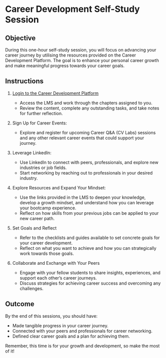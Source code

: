 # Career Development Self-Study Session

## Objective

During this one-hour self-study session, you will focus on advancing your career journey by utilising the resources provided on the Career Development Platform. The goal is to enhance your personal career growth and make meaningful progress towards your career goals.

## Instructions

1. [Login to the Career Development Platform](https://login.neuefische.de/?domain=dashboard.neuefische.de)

   - Access the LMS and work through the chapters assigned to you.
   - Review the content, complete any outstanding tasks, and take notes for further reflection.

2. Sign Up for Career Events:

   - Explore and register for upcoming Career Q&A (CV Labs) sessions and any other relevant career events that could support your journey.

3. Leverage LinkedIn:

   - Use LinkedIn to connect with peers, professionals, and explore new industries or job fields.
   - Start networking by reaching out to professionals in your desired industry.

4. Explore Resources and Expand Your Mindset:

   - Use the links provided in the LMS to deepen your knowledge, develop a growth mindset, and understand how you can leverage your bootcamp experience.
   - Reflect on how skills from your previous jobs can be applied to your new career path.

5. Set Goals and Reflect

   - Refer to the checklists and guides available to set concrete goals for your career development.
   - Reflect on what you want to achieve and how you can strategically work towards those goals.

6. Collaborate and Exchange with Your Peers

   - Engage with your fellow students to share insights, experiences, and support each other’s career journeys.
   - Discuss strategies for achieving career success and overcoming any challenges.

## Outcome

By the end of this sessions, you should have:

- Made tangible progress in your career journey.
- Connected with your peers and professionals for career networking.
- Defined clear career goals and a plan for achieving them.

Remember, this time is for your growth and development, so make the most of it!
